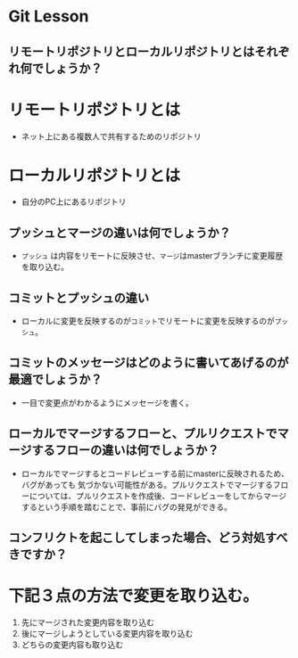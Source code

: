 # Git Lesson

## リモートリポジトリとローカルリポジトリとはそれぞれ何でしょうか？
# リモートリポジトリとは
- ネット上にある複数人で共有するためのリポジトリ

# ローカルリポジトリとは
- 自分のPC上にあるリポジトリ

## プッシュとマージの違いは何でしょうか？
- ` プッシュ ` は内容をリモートに反映させ、` マージ `はmasterブランチに変更履歴を取り込む。

## コミットとプッシュの違い
- ローカルに変更を反映するのが` コミット `でリモートに変更を反映するのが` プッシュ `。

## コミットのメッセージはどのように書いてあげるのが最適でしょうか？
- 一目で変更点がわかるようにメッセージを書く。

## ローカルでマージするフローと、プルリクエストでマージするフローの違いは何でしょうか？
- ローカルでマージするとコードレビューする前にmasterに反映されるため、バグがあっても
  気づかない可能性がある。プルリクエストでマージするフローについては、プルリクエストを作成後、コードレビューをしてからマージするという手順を踏むことで、事前にバグの発見ができる。

## コンフリクトを起こしてしまった場合、どう対処すべきですか？
# 下記３点の方法で変更を取り込む。
1. 先にマージされた変更内容を取り込む
2. 後にマージしようとしている変更内容を取り込む
3. どちらの変更内容も取り込む